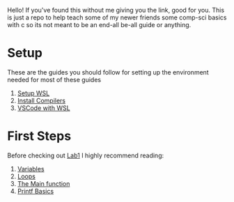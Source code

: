 Hello! If you've found this without me giving you the link, good for you. This is just a repo to help teach some of my newer friends some comp-sci basics with c so its not meant to be an end-all be-all guide or anything.

# Setup
These are the guides you should follow for setting up the environment needed for most of these guides
1. [Setup WSL](<./Setup/Setup WSL.md>)
2. [Install Compilers](./Setup/Compilers.md)
3. [VSCode with WSL](<./Setup/VSCode WSL.md>)

# First Steps

Before checking out [Lab1](<./Labs/Lab1.md>) I highly recommend reading:
1. [Variables](<./Ideas/Variables.md>)
2. [Loops](<./Ideas/Loops.md>)
3. [The Main function](<./Explanations/Main%20Function.md>)
4. [Printf Basics](<./Explanations/Basic%20Printf.md>)

